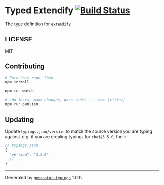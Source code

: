 # Typed Extendify  [![Build Status](https://travis-ci.org/warrenseymour/typed-extendify.svg?branch=master)](https://travis-ci.org/warrenseymour/typed-extendify)


The type definition for [`extendify`](https://github.com/bigShai/extendify.git)

## LICENSE

MIT

## Contributing

```sh
# Fork this repo, then
npm install

npm run watch

# add tests, make changes, pass tests ... then [ctrl+c]
npm run publish
```

## Updating

Update `typings.json/version` to match the source version you are typing against.
e.g. if you are creating typings for `chai@3.5.0`, then:

```js
// typings.json
{
  "version": "3.5.0"
  // ...
}
```

----

Generated by [`generator-typings`](https://github.com/typings/generator-typings) 1.0.12
